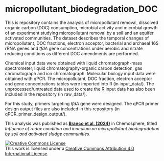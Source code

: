 # micropollutant_biodegradation_DOC

This is repository contains the analysis of micropollutant removal, dissolved organic carbon (DOC) consumption, microbial activity and microbial growth of an experiment studying micropollutant removal by a soil and an aquifer activated communities. The dataset describes the temporal changes of micropollutant, DOC fractions, electron acceptor, bacterial and archaeal 16S rRNA genes and *tfdA* gene concentrations under aerobic and nitrate reducing conditions as different DOC amendments are performed.

Chemical input data were obtained with liquid chromatograph-mass spectrometer, liquid chromatography-organic carbon detection, gas chromatograph and ion chromatograph. Molecular biology input data were obtained with qPCR. The micropollutant, DOC fraction, electron acceptor and gene concentrations tables were imported into R (in input_data/). The unprocessed/untreated data used to create the R input data has also been included in the repository (in raw_data/).

For this study, primers targeting *tfdA* gene were designed. The qPCR primer design output files are also included in this repository (in qPCR_primer_design_output/).

This analysis was published as [**Branco et al. (2024)**](https://doi.org/10.1016/j.scitotenv.2023.165233) in Chemosphere, titled *Influence of redox condition and inoculum on micropollutant biodegradation by soil and activated sludge communities*.

<a rel="license" href="http://creativecommons.org/licenses/by/4.0/"><img alt="Creative Commons License" style="border-width:0" src="https://i.creativecommons.org/l/by/4.0/88x31.png" /></a><br />This work is licensed under a <a rel="license" href="http://creativecommons.org/licenses/by/4.0/">Creative Commons Attribution 4.0 International License</a>.